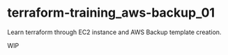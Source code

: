 # terraform-training_aws-backup_01
Learn terraform through EC2 instance and AWS Backup template creation.

WIP